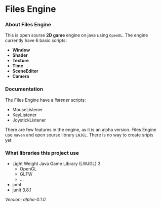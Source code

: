 # Files Engine
### About Files Engine
This is open sourse **2D game** engine on java using `OpenGL`.
The engine currently have 6 basic scripts:
- **Window**
- **Shader**
- **Texture**
- **Time**
- **SceneEditor**
- **Camera**
### Documentation
The Files Engine have a *listener* scripts:
- MouseListener
- KeyListener
- JoystickListener

There are few features in the engine, as it is an alpha version.
Files Engine use `maven` and open sourse library `LWJGL`.
There is no way to create sripts yet

### What libraries this project use
+ Light Weight Java Game Library (LWJGL) 3
  + OpenGL
  + GLFW
  + ...
+ joml
+ junit 3.8.1

*Version: alpha-0.1.0*
